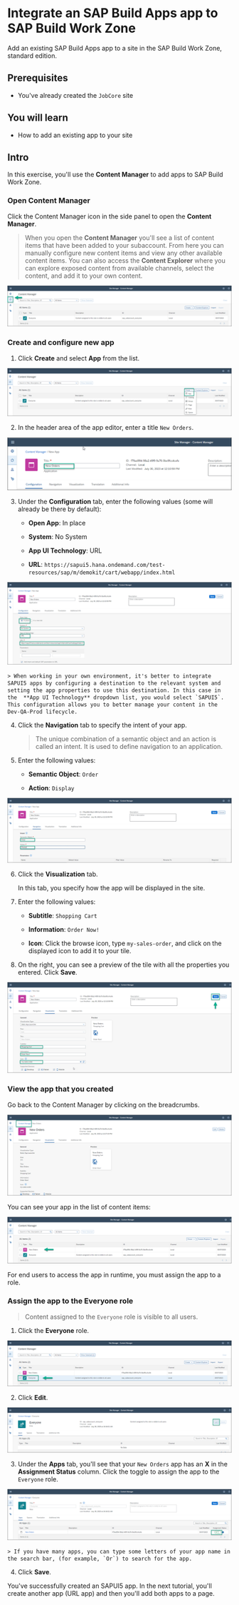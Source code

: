 # Integrate an SAP Build Apps app to SAP Build Work Zone
<!-- description --> Add an existing SAP Build Apps app to a site in the SAP Build Work Zone, standard edition.

## Prerequisites
 - You've already created the `JobCore` site


## You will learn
  - How to add an existing app to your site

## Intro
In this exercise, you'll use the **Content Manager** to add apps to SAP Build Work Zone.

### Open Content Manager


 Click the Content Manager icon in the side panel to open the **Content Manager**.

> When you open the **Content Manager** you'll see a list of content items that have been added to your subaccount. From here you can manually configure new content items and view any other available content items. You can also access the **Content Explorer** where you can explore exposed content from available channels, select the content, and add it to your own content.

![Open Content Manager](1-open-content-manager.png)


### Create and configure new app


1.  Click **Create** and select **App** from the list.  

  ![Add an app](2-add-app.png)

2. In the header area of the app editor, enter a title `New Orders`.  

  ![Add a title](2a-add-title.png)

3. Under the **Configuration** tab, enter the following values (some will already be there by default):

    * **Open App**: In place

    * **System**: No System

    * **App UI Technology**: URL

    * **URL**:  `https://sapui5.hana.ondemand.com/test-resources/sap/m/demokit/cart/webapp/index.html`

  ![Enter app properties](3-add-app-properties.png)

    > When working in your own environment, it's better to integrate SAPUI5 apps by configuring a destination to the relevant system and setting the app properties to use this destination. In this case in the  **App UI Technology** dropdown list, you would select `SAPUI5`. This configuration allows you to better manage your content in the Dev-QA-Prod lifecycle.

4. Click the **Navigation** tab to specify the intent of your app.

    > The unique combination of a semantic object and an action is called an intent. It is used to define navigation to an application.

5. Enter the following values:

    * **Semantic Object**: `Order`

    * **Action**: `Display`

  ![Add navigation properties](4-navigation-properties.png)

6. Click the **Visualization** tab.

    In this tab, you specify how the app will be displayed in the site.

7. Enter the following values:

      * **Subtitle**: `Shopping Cart `

      * **Information**:  `Order Now!`

      * **Icon**: Click the browse icon, type `my-sales-order`, and click on the displayed icon to add it to your tile.

8. On the right, you can see a preview of the tile with all the properties you entered. Click **Save**.

  ![Add visualization properties](5-visualization-properties.png)


### View the app that you created


Go back to the Content Manager by clicking on the breadcrumbs.

![Go back to Content Manager](6-back-to-content-manager.png)

You can see your app in the list of content items:

![View app in content manager list](7-view-app.png)

For end users to access the app in runtime, you must assign the app to a role. 


### Assign the app to the Everyone role


> Content assigned to the `Everyone` role is visible to all users.

1. Click the **Everyone** role.

  ![Select everyone role](8-everyone-role.png)

2. Click **Edit**.

  ![Click Edit](9-edit.png)

3. Under the **Apps** tab, you'll see that your `New Orders` app has an **X** in the **Assignment Status** column. Click the toggle to assign the app to the `Everyone` role.

  ![Assign app to role](10-assign-app-to-role.png)

    
    > If you have many apps, you can type some letters of your app name in the search bar, (for example, `Or`) to search for the app.

4. Click **Save**.


You've successfully created an SAPUI5 app. In the next tutorial, you'll create another app (URL app) and then you'll add both apps to a page.


